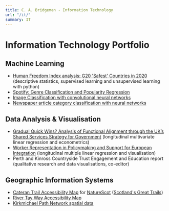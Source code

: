 ```yaml
---
title: C. A. Bridgeman - Information Technology
url: "/it/"
summary: IT
---
```


# Information Technology Portfolio
## Machine Learning
- [Human Freedom Index analysis: G20 'Safest' Countries in 2020](https://github.com/cabridgeman/HFI-Analysis) (descriptive statistics, supervised learning and unsupervised learning with python)
- [Spotify: Genre Classification and Popularity Regression](/spotifyclass.pdf)
- [Image Classification with convolutional neural networks](/imageclassification.pdf)
- [Newspaper article category classification with neural networks](/nnarticles.pdf)

## Data Analysis & Visualisation
- [Gradual Quick Wins? Analysis of Functional Alignment through the UK’s Shared Services Strategy for Government](/pgdiss.pdf) (longitudinal multivariate linear regression and econometrics)
- [Worker Representation in Policymaking and Support for European Integration](/ugdiss.pdf) (longitudinal multiple linear regression and visualisation)
- Perth and Kinross Countryside Trust Engagement and Education report (qualitative research and data visualisations, co-editor)


## Geographic Information Systems
 - [Cateran Trail Accessibility Map](https://cabridgeman.github.io/cateran-trail-web-map/) for [NatureScot](https://www.nature.scot/) ([Scotland's Great Trails](https://www.scotlandsgreattrails.com/))
 - [River Tay Way Accessibility Map](https://cabridgeman.github.io/cateran-trail-web-map/)
- [Kirkmichael Path Network spatial data](/kirkmichael.pdf)

